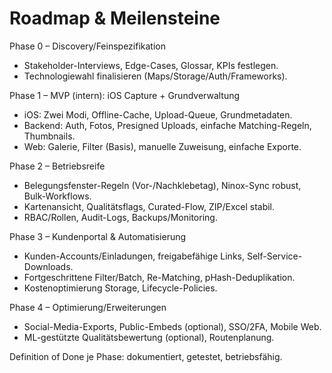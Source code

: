 # Roadmap & Meilensteine

Phase 0 – Discovery/Feinspezifikation
- Stakeholder-Interviews, Edge-Cases, Glossar, KPIs festlegen.
- Technologiewahl finalisieren (Maps/Storage/Auth/Frameworks).

Phase 1 – MVP (intern): iOS Capture + Grundverwaltung
- iOS: Zwei Modi, Offline-Cache, Upload-Queue, Grundmetadaten.
- Backend: Auth, Fotos, Presigned Uploads, einfache Matching-Regeln, Thumbnails.
- Web: Galerie, Filter (Basis), manuelle Zuweisung, einfache Exporte.

Phase 2 – Betriebsreife
- Belegungsfenster-Regeln (Vor-/Nachklebetag), Ninox-Sync robust, Bulk-Workflows.
- Kartenansicht, Qualitätsflags, Curated-Flow, ZIP/Excel stabil.
- RBAC/Rollen, Audit-Logs, Backups/Monitoring.

Phase 3 – Kundenportal & Automatisierung
- Kunden-Accounts/Einladungen, freigabefähige Links, Self-Service-Downloads.
- Fortgeschrittene Filter/Batch, Re-Matching, pHash-Deduplikation.
- Kostenoptimierung Storage, Lifecycle-Policies.

Phase 4 – Optimierung/Erweiterungen
- Social-Media-Exports, Public-Embeds (optional), SSO/2FA, Mobile Web.
- ML-gestützte Qualitätsbewertung (optional), Routenplanung.

Definition of Done je Phase: dokumentiert, getestet, betriebsfähig.


